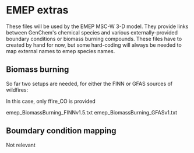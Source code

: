 EMEP extras
===========

These files will be used by the EMEP MSC-W 3-D model. They provide
links between GenChem's chemical species and various externally-provided
boundary conditions or biomass burning compounds. These files have to
created by hand for now, but some hard-coding will always be needed to
map external names to emep species names.

Biomass burning
---------------

So far two setups are needed, for either the FINN or GFAS sources of
wildfires:

In this case, only ffire_CO is provided

emep_BiomassBurning_FINNv1.5.txt
emep_BiomassBurning_GFASv1.txt


Boumdary condition mapping
--------------------------

Not relevant

